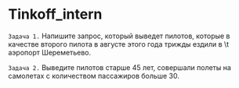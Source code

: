 # Tinkoff_intern
`Задача 1.` Напишите запрос, который выведет пилотов, которые в качестве второго пилота в
            августе этого года трижды ездили в \t аэропорт Шереметьево. 


`Задача 2.` Выведите пилотов старше 45 лет, совершали полеты на самолетах с количеством
            пассажиров больше 30.

